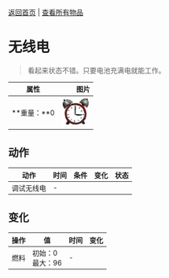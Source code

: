 [返回首页](index.md)   |  [查看所有物品](object.md)
# 无线电  
> 看起来状态不错。只要电池充满电就能工作。  
  
  属性  |   图片   
 ----  |  ----:   
 **重量：**0  |  ![](Sprite/AlarmClock.png)   
  
## 动作  
动作  |  时间  |  条件  |  变化  |  状态  
----  |  ----  |  ----  |  ----  |  ----  
调试无线电  |  -  |    |    |    
## 变化  
操作  |  值  |  时间  |  变化  
----  |  ----  |  ----  |  ----  
燃料  |  初始：0<br>最大：96  |  -  |    
